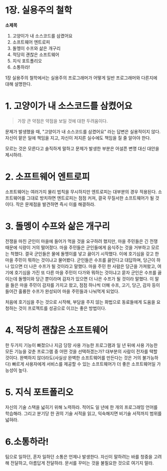 # 1장. 실용주의 철학

**소제목**

1. 고양이가 내 소스코드를 삼켰어요
2. 소프트웨어 엔트로피
3. 돌멩이 수프와 삶은 개구리
4. 적당히 괜찮은 소프트웨어
5. 지식 포트폴리오
6. 소통하라!



1장 실용주의 철학에서는 실용주의 프로그래머가 어떻게 일반 프로그래머와 다른지에 대해 설명한다.



# 1. 고양이가 내 소스코드를 삼켰어요

> 가장 큰 약점은 약점을 보일 것에 대한 두려움이다. 

문제가 발생했을 때, "고양이가 내 소스코드를 삼켰어요" 라는 답변은 실용적이지 않다. 자신이 맡은 일에 책임을 지고, 자신이 저지른 실수에도 책임을 질 줄 알아야 한다.

모르는 것은 모른다고 솔직하게 말하고 문제가 발생한 부분은 어설픈 변명 대신 대안을 제시하라.



# 2. 소프트웨어 엔트로피

소프트웨어는 여러가지 물리 법칙을 무시하지만 엔트로피는 대부분의 경우 적용된다. 소프트웨어를 그대로 방치하면 엔트로피는 점점 커져, 결국 무질서한 소프트웨어가 될 것이다. 작은 문제점을 발견하면 즉시 이를 해결하라.



# 3. 돌멩이 수프와 삶은 개구리

전쟁을 마친 군인이 마을에 들어가 먹을 것을 요구하려 했지만, 마을 주민들은 긴 전쟁 때문에 식량이 거의 떨어졌다. 마을 주민들은 군인들에게 음식주는 것을 거부하고 모르는 척했다. 결국 군인들은 물에 돌멩이를 넣고 끓이기 시작했다. 이에 호기심을 갖고 한 마을 주민이 뭐하는 것이냐고 물어봤다. 군인들은 수프를 끓인다고 대답하며, 당근이 하나 있으면 더 나은 수프가 될 것이라고 말했다. 마을 주민 한 사람은 당근을 가져왔고, 여기에 호기심을 가진 또 다른 마을 주민이 다가와 뭐하는 것이냐고 묻자 군인은 수프를 끓이는데 돌멩이와 당근 뿐이라며 감자가 있으면 더 나은 수프가 될 것이라 말했다. 이 말을 들은 마을 주민이 감자를 가지고 왔고, 점점 하나씩 더해 수프, 고기, 당근, 감자 등이 들어간 훌륭한 수프가 완성되어 마을 주민들과 나눠먹게 되었다.

처음에 호기심을 주는 것으로 시작해, 부담을 주지 않는 화법으로 동료들에게 도움을 요청하는 것이 프로젝트를 성공으로 이끄는 좋은 방법이다.



# 4. 적당히 괜찮은 소프트웨어

한 두가지 기능이 빠졌으나 지금 당장 사용 가능한 프로그램과 일 년 뒤에 사용 가능한 모든 기능을 갖춘 프로그램 중 어떤 것을 선택하겠는가? 대부분의 사람이 전자를 택할 것이다. 완벽하지 않더라도(사실상 완벽한 소프트웨어를 만든다는 것은 거의 불가능하다) 빠르게 사용자에게 서비스를 제공할 수 있는 소프트웨어가 더 좋은 소프트웨어일 가능성이 높다.



# 5. 지식 포트폴리오

자신의 기술 스택을 넓히기 위해 노력하라. 적어도 일 년에 한 개의 프로그래밍 언어를 학습해라. 그리고 분기당 한 권의 기술 서적을 읽고, 익숙해지면 비기술 서적까지 범위를 넓혀라.



# 6.소통하라!

팀으로 일하던, 혼자 일하던 소통은 언제나 발생한다. 자신이 말하려는 바를 청중을 고려해 전달하고, 아름답게 전달하라. 문서를 꾸미는 것을 불필요한 것으로 여기지 말라.